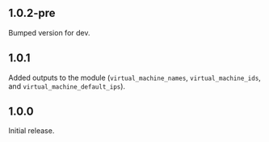 ## 1.0.2-pre

Bumped version for dev.

## 1.0.1

Added outputs to the module (`virtual_machine_names`, `virtual_machine_ids`, and
`virtual_machine_default_ips`).

## 1.0.0 

Initial release.
